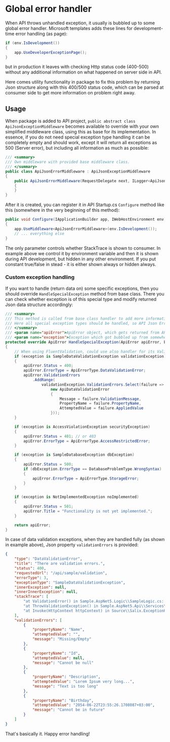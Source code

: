 # Global error handler
When API throws unhandled exception, it usually is bubbled up to some global error handler. Microsoft templates adds these lines for development-time error handling (as page):

```csharp
if (env.IsDevelopment())
{
    app.UseDeveloperExceptionPage();
}
```

but in production it  leaves with checking Http status code (400-500) without any additional information on what happened on server side in API.

Here comes utility functionality in package to fix this problem by returning Json structure along with this 400/500 status code, which can be parsed at consumer side to get more information on problem right away.

## Usage
When package is added to API project, `public abstract class ApiJsonExceptionMiddleware` becomes available to override with your own simplified middleware class, using this as base for its implementation. In essence, if you do not need special exception type handling it can be completely empty and should work, except it will return all exceptions as 500 (Server error), but including all information as much as possible:

```csharp
/// <summary>
/// Own middleware with provided base middleware class.
/// </summary>
public class ApiJsonErrorMiddleware : ApiJsonExceptionMiddleware
{
    public ApiJsonErrorMiddleware(RequestDelegate next, ILogger<ApiJsonExceptionMiddleware> logger, bool showStackTrace) : base(next, logger, showStackTrace)
    {
    }
}
```

After it is created, you can register it in API Startup.cs `Configure` method like this (somewhere in the very beginning of this method):

```csharp
public void Configure(IApplicationBuilder app, IWebHostEnvironment env)
{
    app.UseMiddleware<ApiJsonErrorMiddleware>(env.IsDevelopment());
    // ... everything else
}
```

The only parameter controls whether StackTrace is shown to consumer. In example above we control it by environment variable and then it is shown during API development, but hidden in any other environment. If you put constant true/false in stead - it is either shown always or hidden always.

### Custom exception handling
If you want to handle (return data on) some specific exceptions, then you should override `HandleSpecialException` method from base class. There you can check whether exception is of this special type and modify returned Json data structure accordingly:

```csharp
/// <summary>
/// This method is called from base class handler to add more information to Json Error object.
/// Here all special exception types should be handled, so API Json Error returns appropriate data.
/// </summary>
/// <param name="apiError">ApiError object, which gets returned from API in case of exception/error. Provided by </param>
/// <param name="exception">Exception which got bubbled up from somewhere deep in API logic.</param>
protected override ApiError HandleSpecialException(ApiError apiError, Exception exception)
{
    // When using FluentValidation, could use also handler for its ValidationException in stead of this custom one
    if (exception is SampleDataValidationException validationException)
    {
        apiError.Status = 400;
        apiError.ErrorType = ApiErrorType.DataValidationError;
        apiError.ValidationErrors
            .AddRange(
                validationException.ValidationErrors.Select(failure =>
                    new ApiDataValidationError
                    {
                        Message = failure.ValidationMessage,
                        PropertyName = failure.PropertyName,
                        AttemptedValue = failure.AppliedValue
                    }));
    }

    if (exception is AccessViolationException securityException)
    {
        apiError.Status = 401; // or 403
        apiError.ErrorType = ApiErrorType.AccessRestrictedError;
    }

    if (exception is SampleDatabaseException dbException)
    {
        apiError.Status = 500;
        if (dbException.ErrorType == DatabaseProblemType.WrongSyntax)
        {
            apiError.ErrorType = ApiErrorType.StorageError;
        }
    }

    if (exception is NotImplementedException noImplemented)
    {
        apiError.Status = 501;
        apiError.Title = "Functionality is not yet implemented.";
    }

    return apiError;
}
```


In case of data validation exceptions, when they are handled fully (as shown in example above), Json property `validationErrors` is provided:

```json
{
    "type": "DataValidationError",
    "title": "There are validation errors.",
    "status": 400,
    "requestedUrl": "/api/sample/validation",
    "errorType": 3,
    "exceptionType": "SampleDataValidationException",
    "innerException": null,
    "innerInnerException": null,
    "stackTrace": [
        "at ValidationError() in Sample.AspNet5.Logic\\SampleLogic.cs: line 50",
        "at ThrowValidationException() in Sample.AspNet5.Api\\Services\\HomeController.cs: line 117",
        "at Invoke(HttpContext httpContext) in Source\\Salix.ExceptionHandling\\ApiJsonExceptionMiddleware.cs: line 56"
    ],
    "validationErrors": [
        {
            "propertyName": "Name",
            "attemptedValue": "",
            "message": "Missing/Empty"
        },
        {
            "propertyName": "Id",
            "attemptedValue": null,
            "message": "Cannot be null"
        },
        {
            "propertyName": "Description",
            "attemptedValue": "Lorem Ipsum very long...",
            "message": "Text is too long"
        },
        {
            "propertyName": "Birthday",
            "attemptedValue": "2054-06-22T23:55:26.1708087+03:00",
            "message": "Cannot be in future"
        }
    ]
}
```

That's basically it. Happy error handling!
